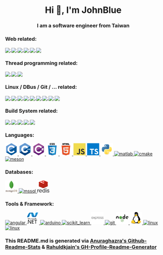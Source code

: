 <h1 align="center">Hi 👋, I'm JohnBlue</h1>
<h3 align="center">I am a software engineer from Taiwan</h3>



<h3 align="left">Web related:</h3>

<a href="https://github.com/JohnBlue-git/HowToBoostAsio">
  <img align="center" src="https://github-readme-stats.vercel.app/api/pin/?username=JohnBlue-git&repo=HowToBoostAsio" />
</a>
<a href="https://github.com/JohnBlue-git/BoostAsioWebApi-VersionOne">
  <img align="center" src="https://github-readme-stats.vercel.app/api/pin/?username=JohnBlue-git&repo=BoostAsioWebApi-VersionOne" />
</a>
<a href="https://github.com/JohnBlue-git/NodejsWebApi-VersionOne">
  <img align="center" src="https://github-readme-stats.vercel.app/api/pin/?username=JohnBlue-git&repo=NodejsWebApi-VersionOne" />
</a>
<a href="https://github.com/JohnBlue-git/NodejsWebApi-VersionZero">
  <img align="center" src="https://github-readme-stats.vercel.app/api/pin/?username=JohnBlue-git&repo=NodejsWebApi-VersionZero" />
</a>
<a href="https://github.com/JohnBlue-git/PlayerRecordWebApi">
  <img align="center" src="https://github-readme-stats.vercel.app/api/pin/?username=JohnBlue-git&repo=PlayerRecordWebApi" />
</a>
<a href="https://github.com/JohnBlue-git/ChessBoardGameWeb">
  <img align="center" src="https://github-readme-stats.vercel.app/api/pin/?username=JohnBlue-git&repo=ChessBoardGameWeb" />
</a>



<h3 align="left">Thread programming related:</h3>

<a href="https://github.com/JohnBlue-git/ConcurrencyDemo">
  <img align="center" src="https://github-readme-stats.vercel.app/api/pin/?username=JohnBlue-git&repo=ConcurrencyDemo" />
</a>
<a href="https://github.com/JohnBlue-git/Transmission-Speed-Test">
  <img align="center" src="https://github-readme-stats.vercel.app/api/pin/?username=JohnBlue-git&repo=Transmission-Speed-Test" />
</a>
<a href="https://github.com/JohnBlue-git/Process-Thread-Sync_Note">
  <img align="center" src="https://github-readme-stats.vercel.app/api/pin/?username=JohnBlue-git&repo=Process-Thread-Sync_Note" />
</a>



<h3 align="left">Linux / DBus / Git / ... related:</h3>

<a href="https://github.com/JohnBlue-git/Linux_Note">
  <img align="center" src="https://github-readme-stats.vercel.app/api/pin/?username=JohnBlue-git&repo=Linux_Note" />
</a>
<a href="https://github.com/JohnBlue-git/LinuxKernel_Note">
  <img align="center" src="https://github-readme-stats.vercel.app/api/pin/?username=JohnBlue-git&repo=LinuxKernel_Note" />
</a>
<a href="https://github.com/JohnBlue-git/Systemctl_Note">
  <img align="center" src="https://github-readme-stats.vercel.app/api/pin/?username=JohnBlue-git&repo=Systemctl_Note" />
</a>
<a href="https://github.com/JohnBlue-git/MyTarPackageScript">
  <img align="center" src="https://github-readme-stats.vercel.app/api/pin/?username=JohnBlue-git&repo=MyTarPackageScript" />
</a>
<a href="https://github.com/JohnBlue-git/Git_Note">
  <img align="center" src="https://github-readme-stats.vercel.app/api/pin/?username=JohnBlue-git&repo=Git_Note" />
</a>
<a href="https://github.com/JohnBlue-git/HowToRepoGit">
  <img align="center" src="https://github-readme-stats.vercel.app/api/pin/?username=JohnBlue-git&repo=HowToRepoGit" />
</a>
<a href="https://github.com/JohnBlue-git/HowToSDBusPlus">
  <img align="center" src="https://github-readme-stats.vercel.app/api/pin/?username=JohnBlue-git&repo=HowToSDBusPlus" />
</a>
<a href="https://github.com/JohnBlue-git/HowToDBus">
  <img align="center" src="https://github-readme-stats.vercel.app/api/pin/?username=JohnBlue-git&repo=HowToDBus" />
</a>
<a href="https://github.com/JohnBlue-git/GetServiceStatus">
  <img align="center" src="https://github-readme-stats.vercel.app/api/pin/?username=JohnBlue-git&repo=GetServiceStatus" />
</a>



<h3 align="left">Build System related:</h3>

<a href="https://github.com/JohnBlue-git/BuildSystem_Note">
  <img align="center" src="https://github-readme-stats.vercel.app/api/pin/?username=JohnBlue-git&repo=BuildSystem_Note" />
</a>
<a href="https://github.com/JohnBlue-git/HowToYocto">
  <img align="center" src="https://github-readme-stats.vercel.app/api/pin/?username=JohnBlue-git&repo=HowToYocto" />
</a>
<a href="https://github.com/JohnBlue-git/CMakeVariable_Note">
  <img align="center" src="https://github-readme-stats.vercel.app/api/pin/?username=JohnBlue-git&repo=CMakeVariable_Note" />
</a>
<a href="https://github.com/JohnBlue-git/CMakeGoogleTest">
  <img align="center" src="https://github-readme-stats.vercel.app/api/pin/?username=JohnBlue-git&repo=CMakeGoogleTest" />
</a>
<a href="https://github.com/JohnBlue-git/MesonGoogleTest">
  <img align="center" src="https://github-readme-stats.vercel.app/api/pin/?username=JohnBlue-git&repo=MesonGoogleTest" />
</a>



<h3 align="left">Languages:</h3>
<p align="left">
    <a href="https://www.cprogramming.com/" target="_blank" rel="noreferrer">
        <img src="https://raw.githubusercontent.com/devicons/devicon/master/icons/c/c-original.svg" alt="c" width="40" height="40"/>
    </a>
    <a href="https://www.w3schools.com/cpp/" target="_blank" rel="noreferrer">
        <img src="https://raw.githubusercontent.com/devicons/devicon/master/icons/cplusplus/cplusplus-original.svg" alt="cplusplus" width="40" height="40"/>
    </a>
    <a href="https://www.w3schools.com/cs/" target="_blank" rel="noreferrer">
        <img src="https://raw.githubusercontent.com/devicons/devicon/master/icons/csharp/csharp-original.svg" alt="csharp" width="40" height="40"/>
    </a>
    <a href="https://www.w3schools.com/css/" target="_blank" rel="noreferrer">
        <img src="https://raw.githubusercontent.com/devicons/devicon/master/icons/css3/css3-original-wordmark.svg" alt="css3" width="40" height="40"/>
    </a>
    <a href="https://www.w3.org/html/" target="_blank" rel="noreferrer">
        <img src="https://raw.githubusercontent.com/devicons/devicon/master/icons/html5/html5-original-wordmark.svg" alt="html5" width="40" height="40"/>
    </a>
    <a href="https://developer.mozilla.org/en-US/docs/Web/JavaScript" target="_blank" rel="noreferrer">
        <img src="https://raw.githubusercontent.com/devicons/devicon/master/icons/javascript/javascript-original.svg" alt="javascript" width="40" height="40"/>
    </a>
    <a href="https://www.typescriptlang.org/" target="_blank" rel="noreferrer">
        <img src="https://raw.githubusercontent.com/devicons/devicon/master/icons/typescript/typescript-original.svg" alt="typescript" width="40" height="40"/>
    </a>
    <a href="https://www.python.org" target="_blank" rel="noreferrer">
        <img src="https://raw.githubusercontent.com/devicons/devicon/master/icons/python/python-original.svg" alt="python" width="40" height="40"/>
    </a>
    <a href="https://www.mathworks.com/" target="_blank" rel="noreferrer">
        <img src="https://upload.wikimedia.org/wikipedia/commons/2/21/Matlab_Logo.png" alt="matlab" width="40" height="40"/>
    </a>
    <a href="https://cmake.org/" target="_blank" rel="noreferrer">
        <img src="https://cmake.org/wp-content/uploads/2023/08/CMake-Logo.svg" alt="cmake" width="120" height="40"/>
    </a>
    <a href="https://mesonbuild.com/" target="_blank" rel="noreferrer">
        <img src="https://upload.wikimedia.org/wikipedia/commons/thumb/d/d0/Meson_%28software%29_logo_2019.svg/2560px-Meson_%28software%29_logo_2019.svg.png" alt="meson" width="160" height="40"/>
    </a>
</p>

<h3 align="left">Databases:</h3>
<p align="left">
    <a href="https://www.mongodb.com/" target="_blank" rel="noreferrer">     <img src="https://raw.githubusercontent.com/devicons/devicon/master/icons/mongodb/mongodb-original-wordmark.svg" alt="mongodb" width="40" height="40"/>
    </a>
    <a href="https://www.microsoft.com/en-us/sql-server" target="_blank" rel="noreferrer">
        <img src="https://www.svgrepo.com/show/303229/microsoft-sql-server-logo.svg" alt="mssql" width="40" height="40"/>
    </a>
    <a href="https://redis.io" target="_blank" rel="noreferrer">
        <img src="https://raw.githubusercontent.com/devicons/devicon/master/icons/redis/redis-original-wordmark.svg" alt="redis" width="40" height="40"/>
    </a>
</p>

<h3 align="left">Tools & Framework:</h3>
<p align="left">
<p align="left">
    <a href="https://angular.io" target="_blank" rel="noreferrer">
        <img src="https://angular.io/assets/images/logos/angular/angular.svg" alt="angular" width="40" height="40"/>
    </a>
    <a href="https://dotnet.microsoft.com/" target="_blank" rel="noreferrer">
        <img src="https://raw.githubusercontent.com/devicons/devicon/master/icons/dot-net/dot-net-original-wordmark.svg" alt="dotnet" width="40" height="40"/>
    </a>
    <a href="https://www.arduino.cc/" target="_blank" rel="noreferrer">     <img src="https://cdn.worldvectorlogo.com/logos/arduino-1.svg" alt="arduino" width="40" height="40"/>
    </a>
    <a href="https://scikit-learn.org/" target="_blank" rel="noreferrer">
        <img src="https://upload.wikimedia.org/wikipedia/commons/0/05/Scikit_learn_logo_small.svg" alt="scikit_learn" width="40" height="40"/>
    </a>
    <a href="https://expressjs.com" target="_blank" rel="noreferrer">     <img src="https://raw.githubusercontent.com/devicons/devicon/master/icons/express/express-original-wordmark.svg" alt="express" width="40" height="40"/>
    </a>
    <a href="https://git-scm.com/" target="_blank" rel="noreferrer">
        <img src="https://www.vectorlogo.zone/logos/git-scm/git-scm-icon.svg" alt="git" width="40" height="40"/>
    </a>
    <a href="https://nodejs.org" target="_blank" rel="noreferrer">
        <img src="https://raw.githubusercontent.com/devicons/devicon/master/icons/nodejs/nodejs-original-wordmark.svg" alt="nodejs" width="40" height="40"/>
    </a>
    <a href="https://www.linux.org/" target="_blank" rel="noreferrer">
        <img src="https://raw.githubusercontent.com/devicons/devicon/master/icons/linux/linux-original.svg" alt="linux" width="40" height="40"/>
    </a>
    <a href="https://www.yoctoproject.org/" target="_blank" rel="noreferrer">
        <img src="https://www.yoctoproject.org/wp-content/uploads/sites/32/2023/09/YoctoProject_Logo_RGB_White_small.svg" alt="linux" width="40" height="40"/>
    </a>
    <a href="https://github.com/openbmc/" target="_blank" rel="noreferrer">
        <img src="https://avatars.githubusercontent.com/u/13670043?s=200&v=4" alt="linux" width="40" height="40"/>
    </a>
</p>

<h3 align="left">
    This README.md is generated via
    <a href="https://github.com/anuraghazra/github-readme-stats" target="_blank" rel="noreferrer">Anuraghazra's Github-Readme-Stats</a>
     & 
    <a href="https://rahuldkjain.github.io/gh-profile-readme-generator" target="_blank" rel="noreferrer">Rahuldkjain's GH-Profile-Readme-Generator</a>
</h3>
